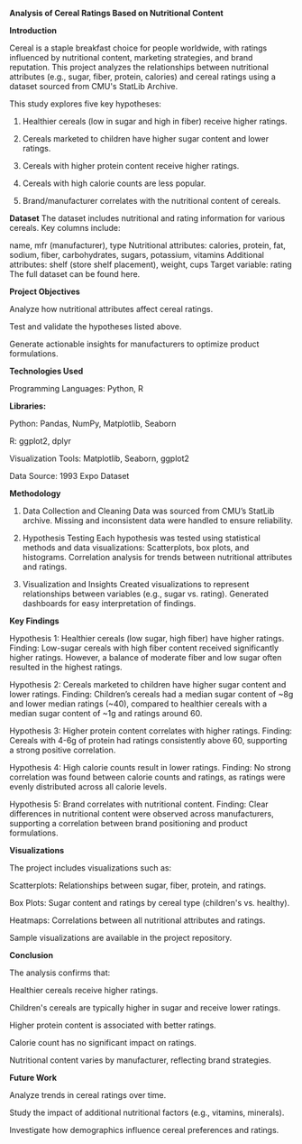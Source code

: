 **Analysis of Cereal Ratings Based on Nutritional Content**

**Introduction**

Cereal is a staple breakfast choice for people worldwide, with ratings influenced by nutritional content, marketing strategies, and brand reputation. This project analyzes the relationships between nutritional attributes (e.g., sugar, fiber, protein, calories) and cereal ratings using a dataset sourced from CMU's StatLib Archive.

This study explores five key hypotheses:

1. Healthier cereals (low in sugar and high in fiber) receive higher ratings.

2. Cereals marketed to children have higher sugar content and lower ratings.

3. Cereals with higher protein content receive higher ratings.

4. Cereals with high calorie counts are less popular.

5. Brand/manufacturer correlates with the nutritional content of cereals.

**Dataset**
The dataset includes nutritional and rating information for various cereals. Key columns include:

name, mfr (manufacturer), type
Nutritional attributes: calories, protein, fat, sodium, fiber, carbohydrates, sugars, potassium, vitamins
Additional attributes: shelf (store shelf placement), weight, cups
Target variable: rating
The full dataset can be found here.

**Project Objectives**

Analyze how nutritional attributes affect cereal ratings.

Test and validate the hypotheses listed above.

Generate actionable insights for manufacturers to optimize product formulations.

**Technologies Used**

Programming Languages: Python, R


**Libraries:**

Python: Pandas, NumPy, Matplotlib, Seaborn

R: ggplot2, dplyr

Visualization Tools: Matplotlib, Seaborn, ggplot2

Data Source: 1993 Expo Dataset

**Methodology**
1. Data Collection and Cleaning
Data was sourced from CMU’s StatLib archive.
Missing and inconsistent data were handled to ensure reliability.

2. Hypothesis Testing
Each hypothesis was tested using statistical methods and data visualizations:
Scatterplots, box plots, and histograms.
Correlation analysis for trends between nutritional attributes and ratings.

3. Visualization and Insights
Created visualizations to represent relationships between variables (e.g., sugar vs. rating).
Generated dashboards for easy interpretation of findings.

**Key Findings**

Hypothesis 1: Healthier cereals (low sugar, high fiber) have higher ratings.
Finding: Low-sugar cereals with high fiber content received significantly higher ratings. However, a balance of moderate fiber and low sugar often resulted in the highest ratings.

Hypothesis 2: Cereals marketed to children have higher sugar content and lower ratings.
Finding: Children’s cereals had a median sugar content of ~8g and lower median ratings (~40), compared to healthier cereals with a median sugar content of ~1g and ratings around 60.

Hypothesis 3: Higher protein content correlates with higher ratings.
Finding: Cereals with 4-6g of protein had ratings consistently above 60, supporting a strong positive correlation.

Hypothesis 4: High calorie counts result in lower ratings.
Finding: No strong correlation was found between calorie counts and ratings, as ratings were evenly distributed across all calorie levels.

Hypothesis 5: Brand correlates with nutritional content.
Finding: Clear differences in nutritional content were observed across manufacturers, supporting a correlation between brand positioning and product formulations.

**Visualizations**

The project includes visualizations such as:

Scatterplots: Relationships between sugar, fiber, protein, and ratings.

Box Plots: Sugar content and ratings by cereal type (children's vs. healthy).

Heatmaps: Correlations between all nutritional attributes and ratings.

Sample visualizations are available in the project repository.

**Conclusion**

The analysis confirms that:

Healthier cereals receive higher ratings.

Children's cereals are typically higher in sugar and receive lower ratings.

Higher protein content is associated with better ratings.

Calorie count has no significant impact on ratings.

Nutritional content varies by manufacturer, reflecting brand strategies.

**Future Work**

Analyze trends in cereal ratings over time.

Study the impact of additional nutritional factors (e.g., vitamins, minerals).

Investigate how demographics influence cereal preferences and ratings.
